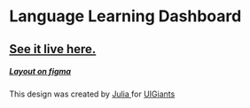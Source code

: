 # Language Learning Dashboard

## [See it live here.](https://rawallon.github.io/simple-html-pages/)

##### [Layout on figma](https://www.figma.com/file/U1IDrr1nUQxVoWWZR2ng7i/LanguagelearningdashboardbyUIGiantsTeam?node-id=0%3A1)

This design was created by [Julia
](https://dribbble.com/JuliaLizunova)
for [UIGiants](https://uigiants.com/posts/41-Language-learning-website)
